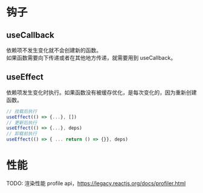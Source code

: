 # 钩子

## useCallback

依赖项不发生变化就不会创建新的函数。  
如果函数需要向下传递或者在其他地方传递，就需要用到 useCallback。

## useEffect

依赖项发生变化时执行。如果函数没有被缓存优化，是每次变化的，因为重新创建函数。

```js
// 挂载后执行
useEffect(() => {...}, [])
// 更新后执行
useEffect(() => {...}, deps)
// 卸载前执行
useEffect(() => { ... return () => {}}, deps)
```

# 性能

TODO: 渲染性能 profile api，https://legacy.reactjs.org/docs/profiler.html
